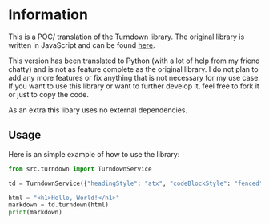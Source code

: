 # Information

This is a POC/ translation of the Turndown library. The original library is written in JavaScript and can be found [here](https://github.com/mixmark-io/turndown).

This version has been translated to Python (with a lot of help from my friend chatty) and is not as feature complete as the original library. I do not plan to add any more features or fix anything that is not necessary for my use case. If you want to use this library or want to further develop it, feel free to fork it or just to copy the code.

As an extra this libary uses no external dependencies.

## Usage

Here is an simple example of how to use the library:

```python
from src.turndown import TurndownService

td = TurndownService({"headingStyle": "atx", "codeBlockStyle": "fenced"})

html = "<h1>Hello, World!</h1>"
markdown = td.turndown(html)
print(markdown)
```
